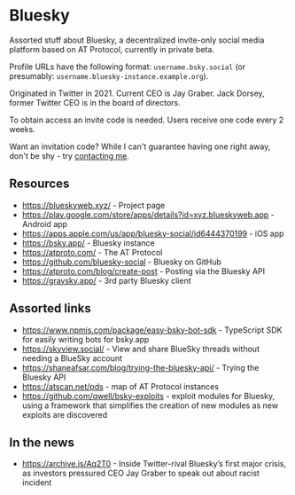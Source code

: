 # Bluesky

Assorted stuff about Bluesky, a decentralized invite-only social media platform based on AT Protocol, currently in private beta.

Profile URLs have the following format: `username.bsky.social` (or presumably: `username.bluesky-instance.example.org`).

Originated in Twitter in 2021. Current CEO is Jay Graber. Jack Dorsey, former Twitter CEO is in the board of directors.

To obtain access an invite code is needed. Users receive one code every 2 weeks.

Want an invitation code? While I can't guarantee having one right away, don't be shy - try [contacting me](https://lukaszwojcik.net/contact/).

## Resources

- https://blueskyweb.xyz/ - Project page
- https://play.google.com/store/apps/details?id=xyz.blueskyweb.app - Android app
- https://apps.apple.com/us/app/bluesky-social/id6444370199 - iOS app
- https://bsky.app/ - Bluesky instance
- https://atproto.com/ - The AT Protocol
- https://github.com/bluesky-social - Bluesky on GitHub
- https://atproto.com/blog/create-post - Posting via the Bluesky API
- https://graysky.app/ - 3rd party Bluesky client

## Assorted links

- https://www.npmjs.com/package/easy-bsky-bot-sdk - TypeScript SDK for easily writing bots for bsky.app
- https://skyview.social/ - View and share BlueSky threads without needing a BlueSky account
- https://shaneafsar.com/blog/trying-the-bluesky-api/ - Trying the Bluesky API
- https://atscan.net/pds - map of AT Protocol instances
- https://github.com/qwell/bsky-exploits - exploit modules for Bluesky, using a framework that simplifies the creation of new modules as new exploits are discovered

## In the news

- https://archive.is/Aq2T0 - Inside Twitter-rival Bluesky’s first major crisis, as investors pressured CEO Jay Graber to speak out about racist incident
